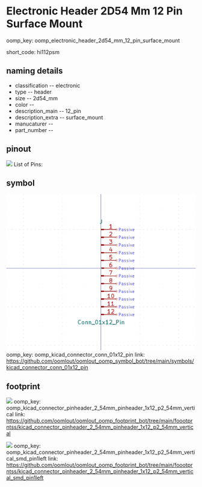 # Electronic Header 2D54 Mm 12 Pin Surface Mount
oomp_key: oomp_electronic_header_2d54_mm_12_pin_surface_mount  

short_code: hi112psm
## naming details
* classification -- electronic
* type -- header
* size -- 2d54_mm
* color -- 
* description_main -- 12_pin
* description_extra -- surface_mount
* manucaturer -- 
* part_number -- 
## pinout
![](working_pinout_600.png)
List of Pins:

## symbol

![](symbol/0/working/working_600.png)
oomp_key: oomp_kicad_connector_conn_01x12_pin
link: https://github.com/oomlout/oomlout_oomp_symbol_bot/tree/main/symbols/kicad_connector_conn_01x12_pin


## footprint

![](footprint/0/working/working_600.png)
oomp_key: oomp_kicad_connector_pinheader_2_54mm_pinheader_1x12_p2_54mm_vertical
link: https://github.com/oomlout/oomlout_oomp_footprint_bot/tree/main/foootprntss/kicad_connector_pinheader_2_54mm_pinheader_1x12_p2_54mm_vertical

![](footprint/0/working/working_600.png)
oomp_key: oomp_kicad_connector_pinheader_2_54mm_pinheader_1x12_p2_54mm_vertical_smd_pin1left
link: https://github.com/oomlout/oomlout_oomp_footprint_bot/tree/main/foootprntss/kicad_connector_pinheader_2_54mm_pinheader_1x12_p2_54mm_vertical_smd_pin1left

